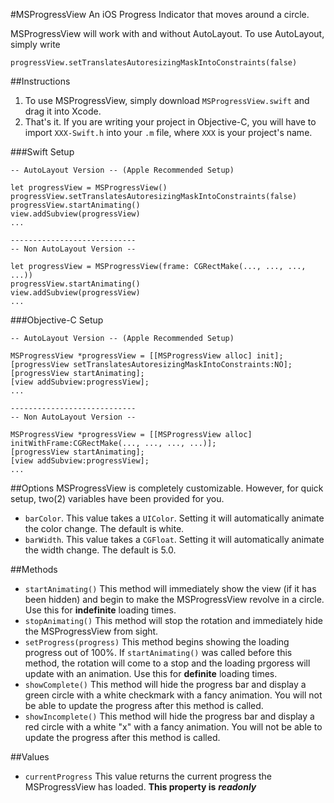 #MSProgressView
An iOS Progress Indicator that moves around a circle.

MSProgressView will work with and without AutoLayout.  To use AutoLayout, simply write
```
progressView.setTranslatesAutoresizingMaskIntoConstraints(false)
```

##Instructions
1. To use MSProgressView, simply download `MSProgressView.swift` and drag it into Xcode.
2. That's it.  If you are writing your project in Objective-C, you will have to import `XXX-Swift.h` into your `.m` file, where `XXX` is your project's name.

###Swift Setup
```
-- AutoLayout Version -- (Apple Recommended Setup)

let progressView = MSProgressView()
progressView.setTranslatesAutoresizingMaskIntoConstraints(false)
progressView.startAnimating()
view.addSubview(progressView)
...

----------------------------
-- Non AutoLayout Version --

let progressView = MSProgressView(frame: CGRectMake(..., ..., ..., ...))
progressView.startAnimating()
view.addSubview(progressView)
...
```

###Objective-C Setup
```
-- AutoLayout Version -- (Apple Recommended Setup)

MSProgressView *progressView = [[MSProgressView alloc] init];
[progressView setTranslatesAutoresizingMaskIntoConstraints:NO];
[progressView startAnimating];
[view addSubview:progressView];
...

----------------------------
-- Non AutoLayout Version -- 

MSProgressView *progressView = [[MSProgressView alloc] initWithFrame:CGRectMake(..., ..., ..., ...)];
[progressView startAnimating];
[view addSubview:progressView];
...
```

##Options
MSProgressView is completely customizable.  However, for quick setup, two(2) variables have been provided for you.

* `barColor`.  This value takes a `UIColor`.  Setting it will automatically animate the color change.  The default is white.
* `barWidth`.  This value takes a `CGFloat`.  Setting it will automatically animate the width change.  The default is 5.0.

##Methods

* `startAnimating()`  This method will immediately show the view (if it has been hidden) and begin to make the MSProgressView revolve in a circle.  Use this for **indefinite** loading times.
* `stopAnimating()`  This method will stop the rotation and immediately hide the MSProgressView from sight.
* `setProgress(progress)`  This method begins showing the loading progress out of 100%.  If `startAnimating()` was called before this method, the rotation will come to a stop and the loading prgoress will update with an animation.  Use this for **definite** loading times.
*  `showComplete()` This method will hide the progress bar and display a green circle with a white checkmark with a fancy animation.  You will not be able to update the progress after this method is called.
*  `showIncomplete()` This method will hide the progress bar and display a red circle with a white "x" with a fancy animation.  You will not be able to update the progress after this method is called.

##Values

* `currentProgress`  This value returns the current progress the MSProgressView has loaded.  **This property is** ***readonly***
